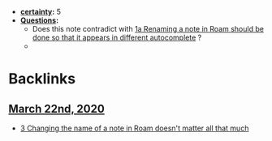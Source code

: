 - **[certainty](<certainty.md>):** 5
- **[Questions](<Questions.md>):**
    - Does this note contradict with [1a Renaming a note in Roam should be done so that it appears in different autocomplete](<1a Renaming a note in Roam should be done so that it appears in different autocomplete.md>) ?
    - 

# Backlinks
## [March 22nd, 2020](<March 22nd, 2020.md>)
- [3 Changing the name of a note in Roam doesn't matter all that much](<3 Changing the name of a note in Roam doesn't matter all that much.md>)

